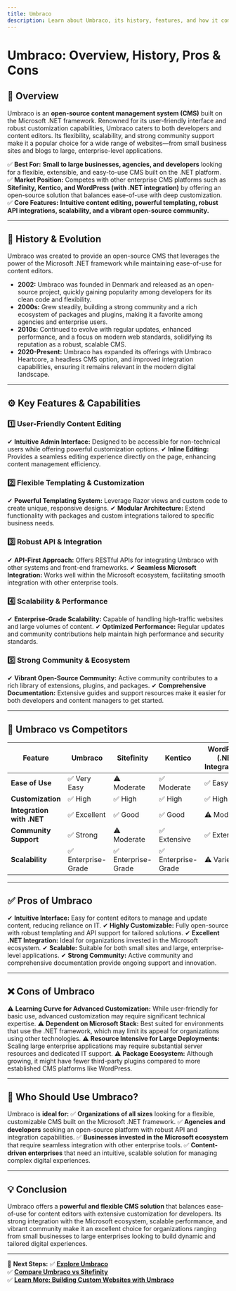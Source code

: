 ```yaml
---
title: Umbraco
description: Learn about Umbraco, its history, features, and how it compares to other content management systems.
---
```


# **Umbraco: Overview, History, Pros & Cons**

## **📌 Overview**  
Umbraco is an **open-source content management system (CMS)** built on the Microsoft .NET framework. Renowned for its user-friendly interface and robust customization capabilities, Umbraco caters to both developers and content editors. Its flexibility, scalability, and strong community support make it a popular choice for a wide range of websites—from small business sites and blogs to large, enterprise-level applications.

✅ **Best For:** **Small to large businesses, agencies, and developers** looking for a flexible, extensible, and easy-to-use CMS built on the .NET platform.  
✅ **Market Position:** Competes with other enterprise CMS platforms such as **Sitefinity, Kentico, and WordPress (with .NET integration)** by offering an open-source solution that balances ease-of-use with deep customization.  
✅ **Core Features:** **Intuitive content editing, powerful templating, robust API integrations, scalability, and a vibrant open-source community.**

---

## **📜 History & Evolution**  
Umbraco was created to provide an open-source CMS that leverages the power of the Microsoft .NET framework while maintaining ease-of-use for content editors.

- **2002:** Umbraco was founded in Denmark and released as an open-source project, quickly gaining popularity among developers for its clean code and flexibility.
- **2000s:** Grew steadily, building a strong community and a rich ecosystem of packages and plugins, making it a favorite among agencies and enterprise users.
- **2010s:** Continued to evolve with regular updates, enhanced performance, and a focus on modern web standards, solidifying its reputation as a robust, scalable CMS.
- **2020-Present:** Umbraco has expanded its offerings with Umbraco Heartcore, a headless CMS option, and improved integration capabilities, ensuring it remains relevant in the modern digital landscape.

---

## **⚙️ Key Features & Capabilities**

### **1️⃣ User-Friendly Content Editing**
✔ **Intuitive Admin Interface:** Designed to be accessible for non-technical users while offering powerful customization options.
✔ **Inline Editing:** Provides a seamless editing experience directly on the page, enhancing content management efficiency.

### **2️⃣ Flexible Templating & Customization**
✔ **Powerful Templating System:** Leverage Razor views and custom code to create unique, responsive designs.
✔ **Modular Architecture:** Extend functionality with packages and custom integrations tailored to specific business needs.

### **3️⃣ Robust API & Integration**
✔ **API-First Approach:** Offers RESTful APIs for integrating Umbraco with other systems and front-end frameworks.
✔ **Seamless Microsoft Integration:** Works well within the Microsoft ecosystem, facilitating smooth integration with other enterprise tools.

### **4️⃣ Scalability & Performance**
✔ **Enterprise-Grade Scalability:** Capable of handling high-traffic websites and large volumes of content.
✔ **Optimized Performance:** Regular updates and community contributions help maintain high performance and security standards.

### **5️⃣ Strong Community & Ecosystem**
✔ **Vibrant Open-Source Community:** Active community contributes to a rich library of extensions, plugins, and packages.
✔ **Comprehensive Documentation:** Extensive guides and support resources make it easier for both developers and content managers to get started.

---

## **🔄 Umbraco vs Competitors**

| Feature                   | Umbraco          | Sitefinity       | Kentico          | WordPress (.NET Integrations) |
|---------------------------|------------------|------------------|------------------|-------------------------------|
| **Ease of Use**           | ✅ Very Easy     | ⚠ Moderate      | ✅ Moderate      | ✅ Easy                       |
| **Customization**         | ✅ High          | ✅ High         | ✅ High          | ✅ High                       |
| **Integration with .NET** | ✅ Excellent     | ✅ Good         | ✅ Good          | ⚠ Moderate                   |
| **Community Support**     | ✅ Strong        | ⚠ Moderate      | ✅ Extensive     | ✅ Extensive                  |
| **Scalability**           | ✅ Enterprise-Grade | ✅ Enterprise-Grade | ✅ Enterprise-Grade | ⚠ Varies                   |

---

## **✅ Pros of Umbraco**
✔ **Intuitive Interface:** Easy for content editors to manage and update content, reducing reliance on IT.
✔ **Highly Customizable:** Fully open-source with robust templating and API support for tailored solutions.
✔ **Excellent .NET Integration:** Ideal for organizations invested in the Microsoft ecosystem.
✔ **Scalable:** Suitable for both small sites and large, enterprise-level applications.
✔ **Strong Community:** Active community and comprehensive documentation provide ongoing support and innovation.

---

## **❌ Cons of Umbraco**
⚠ **Learning Curve for Advanced Customization:** While user-friendly for basic use, advanced customization may require significant technical expertise.
⚠ **Dependent on Microsoft Stack:** Best suited for environments that use the .NET framework, which may limit its appeal for organizations using other technologies.
⚠ **Resource Intensive for Large Deployments:** Scaling large enterprise applications may require substantial server resources and dedicated IT support.
⚠ **Package Ecosystem:** Although growing, it might have fewer third-party plugins compared to more established CMS platforms like WordPress.

---

## **🎯 Who Should Use Umbraco?**
Umbraco is **ideal for:**
✅ **Organizations of all sizes** looking for a flexible, customizable CMS built on the Microsoft .NET framework.
✅ **Agencies and developers** seeking an open-source platform with robust API and integration capabilities.
✅ **Businesses invested in the Microsoft ecosystem** that require seamless integration with other enterprise tools.
✅ **Content-driven enterprises** that need an intuitive, scalable solution for managing complex digital experiences.

---

## **💡 Conclusion**
Umbraco offers a **powerful and flexible CMS solution** that balances ease-of-use for content editors with extensive customization for developers. Its strong integration with the Microsoft ecosystem, scalable performance, and vibrant community make it an excellent choice for organizations ranging from small businesses to large enterprises looking to build dynamic and tailored digital experiences.

---

🚀 **Next Steps:**
✅ **[Explore Umbraco](https://umbraco.com/)**  
✅ **[Compare Umbraco vs Sitefinity](#)**  
✅ **[Learn More: Building Custom Websites with Umbraco](#)**
